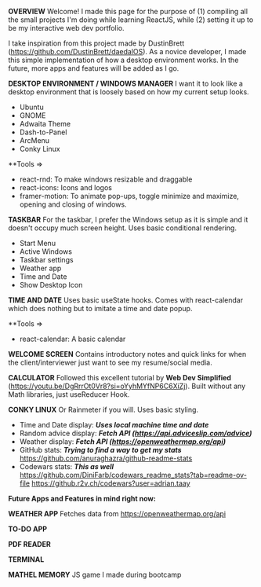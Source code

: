 **OVERVIEW**
Welcome! I made this page for the purpose of (1) compiling all the small projects I'm doing while learning ReactJS, while (2) setting it up to be my interactive web dev portfolio.

I take inspiration from this project made by DustinBrett (https://github.com/DustinBrett/daedalOS). As a novice developer, I made this simple implementation of how a desktop environment works. In the future, more apps and features will be added as I go.

**DESKTOP ENVIRONMENT / WINDOWS MANAGER**
I want it to look like a desktop environment that is loosely based on how my current setup looks.

- Ubuntu
- GNOME
- Adwaita Theme
- Dash-to-Panel
- ArcMenu
- Conky Linux

\*\*Tools =>

- react-rnd: To make windows resizable and draggable
- react-icons: Icons and logos
- framer-motion: To animate pop-ups, toggle minimize and maximize, opening and closing of windows.

**TASKBAR**
For the taskbar, I prefer the Windows setup as it is simple and it doesn't occupy much screen height. Uses basic conditional rendering.

- Start Menu
- Active Windows
- Taskbar settings
- Weather app
- Time and Date
- Show Desktop Icon

**TIME AND DATE**
Uses basic useState hooks. Comes with react-calendar which does nothing but to imitate a time and date popup.

\*\*Tools =>

- react-calendar: A basic calendar

**WELCOME SCREEN**
Contains introductory notes and quick links for when the client/interviewer just want to see my resume/social media.

**CALCULATOR**
Followed this excellent tutorial by **Web Dev Simplified** (https://youtu.be/DgRrrOt0Vr8?si=oYyhMYfNP6C6XiZj). Built without any Math libraries, just useReducer Hook.

**CONKY LINUX**
Or Rainmeter if you will. Uses basic styling.

- Time and Date display: **_Uses local machine time and date_**
- Random advice display: **_Fetch API (https://api.adviceslip.com/advice)_**
- Weather display: **_Fetch API (https://openweathermap.org/api)_**
- GitHub stats: **_Trying to find a way to get my stats_**
  https://github.com/anuraghazra/github-readme-stats
- Codewars stats: **_This as well_**
  https://github.com/DiniFarb/codewars_readme_stats?tab=readme-ov-file
  https://github.r2v.ch/codewars?user=adrian.taay

**Future Apps and Features in mind right now:**

**WEATHER APP**
Fetches data from https://openweathermap.org/api

**TO-DO APP**

**PDF READER**

**TERMINAL**

**MATHEL MEMORY**
JS game I made during bootcamp
